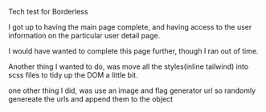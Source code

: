 Tech test for Borderless

I got up to having the main page complete, and having access to the user information on the particular user detail page.

I would have wanted to complete this page further, though I ran out of time.

Another thing I wanted to do, was move all the styles(inline tailwind) into scss files to tidy up the DOM a little bit.


one other thing I did, was use an image and flag generator url so randomly genereate the urls and append them to the object
